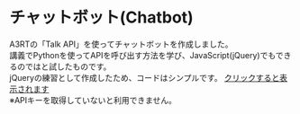 # チャットボット(Chatbot)
A3RTの「Talk API」を使ってチャットボットを作成しました。<br>
講義でPythonを使ってAPIを呼び出す方法を学び、JavaScript(jQuery)でもできるのではと試したものです。<br>
jQueryの練習として作成したため、コードはシンプルです。
[クリックすると表示されます](https://j22034sk.github.io/Chatbot/)<br>
※APIキーを取得していないと利用できません。
